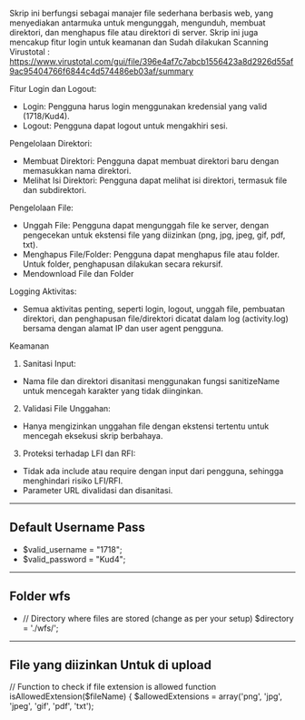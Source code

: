 Skrip ini berfungsi sebagai manajer file sederhana berbasis web, yang menyediakan antarmuka untuk mengunggah, mengunduh, membuat direktori, dan menghapus file atau direktori di server. Skrip ini juga mencakup fitur login untuk keamanan dan Sudah dilakukan Scanning Virustotal : https://www.virustotal.com/gui/file/396e4af7c7abcb1556423a8d2926d55af9ac95404766f6844c4d574486eb03af/summary

Fitur
Login dan Logout:

- Login: Pengguna harus login menggunakan kredensial yang valid (1718/Kud4).
- Logout: Pengguna dapat logout untuk mengakhiri sesi.

Pengelolaan Direktori:

- Membuat Direktori: Pengguna dapat membuat direktori baru dengan memasukkan nama direktori.
- Melihat Isi Direktori: Pengguna dapat melihat isi direktori, termasuk file dan subdirektori.

Pengelolaan File:

- Unggah File: Pengguna dapat mengunggah file ke server, dengan pengecekan untuk ekstensi file yang diizinkan (png, jpg, jpeg, gif, pdf, txt).
- Menghapus File/Folder: Pengguna dapat menghapus file atau folder. Untuk folder, penghapusan dilakukan secara rekursif.
- Mendownload File dan Folder

Logging Aktivitas:

- Semua aktivitas penting, seperti login, logout, unggah file, pembuatan direktori, dan penghapusan file/direktori dicatat dalam log (activity.log) bersama dengan alamat IP dan user agent pengguna.

Keamanan

1. Sanitasi Input:

- Nama file dan direktori disanitasi menggunakan fungsi sanitizeName untuk mencegah karakter yang tidak diinginkan.

2. Validasi File Unggahan:

- Hanya mengizinkan unggahan file dengan ekstensi tertentu untuk mencegah eksekusi skrip berbahaya.

3. Proteksi terhadap LFI dan RFI:

- Tidak ada include atau require dengan input dari pengguna, sehingga menghindari risiko LFI/RFI.
- Parameter URL divalidasi dan disanitasi.

-----------------
Default Username Pass 
-----------------

- $valid_username = "1718";
- $valid_password = "Kud4";

-----------------
Folder wfs
-----------------
- // Directory where files are stored (change as per your setup)
$directory = './wfs/';

-----------------
File yang diizinkan Untuk di upload
-----------------
// Function to check if file extension is allowed
function isAllowedExtension($fileName) {
    $allowedExtensions = array('png', 'jpg', 'jpeg', 'gif', 'pdf', 'txt');
